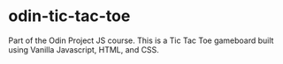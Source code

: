 # odin-tic-tac-toe
Part of the Odin Project JS course. This is a Tic Tac Toe gameboard built using Vanilla Javascript, HTML, and CSS. 
